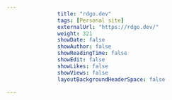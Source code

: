 ---
                title: "rdgo.dev"
                tags: [Personal site]
                externalUrl: "https://rdgo.dev/"
                weight: 321
                showDate: false
                showAuthor: false
                showReadingTime: false
                showEdit: false
                showLikes: false
                showViews: false
                layoutBackgroundHeaderSpace: false
                ---
